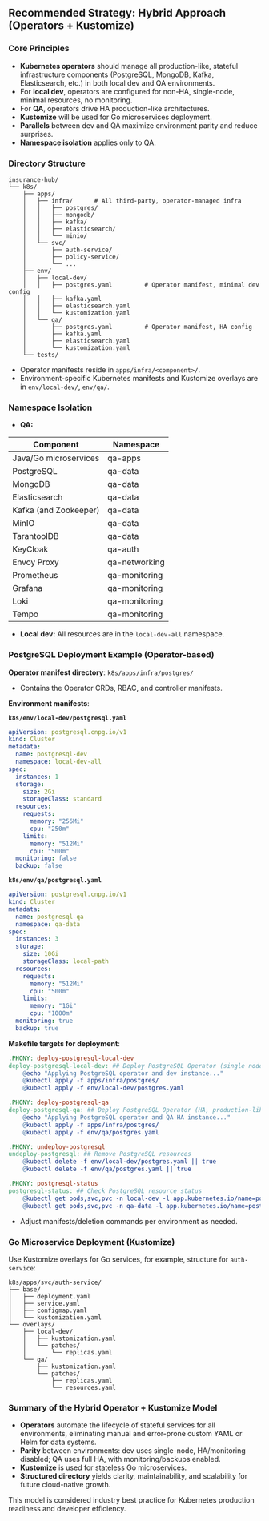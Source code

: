 ## Recommended Strategy: Hybrid Approach (Operators + Kustomize)

### Core Principles

- **Kubernetes operators** should manage all production-like, stateful infrastructure components 
  (PostgreSQL, MongoDB, Kafka, Elasticsearch, etc.) in both local dev and QA environments.
- For **local dev**, operators are configured for non-HA, single-node, minimal resources, no
  monitoring.
- For **QA**, operators drive HA production-like architectures.
- **Kustomize** will be used for Go microservices deployment.
- **Parallels** between dev and QA maximize environment parity and reduce surprises.
- **Namespace isolation** applies only to QA.

### Directory Structure

```text
insurance-hub/
└── k8s/
    ├── apps/
    │   ├── infra/      # All third-party, operator-managed infra
    │   │   ├── postgres/
    │   │   ├── mongodb/
    │   │   ├── kafka/
    │   │   ├── elasticsearch/
    │   │   └── minio/
    │   └── svc/
    │       ├── auth-service/
    │       ├── policy-service/
    │       └── ...
    ├── env/
    │   ├── local-dev/
    │   │   ├── postgres.yaml         # Operator manifest, minimal dev config
    │   │   ├── kafka.yaml
    │   │   ├── elasticsearch.yaml
    │   │   └── kustomization.yaml
    │   └── qa/
    │       ├── postgres.yaml         # Operator manifest, HA config
    │       ├── kafka.yaml
    │       ├── elasticsearch.yaml
    │       └── kustomization.yaml
    └── tests/
```

- Operator manifests reside in `apps/infra/<component>/`.
- Environment-specific Kubernetes manifests and Kustomize overlays are in `env/local-dev/`, `env/qa/`.

### Namespace Isolation

- **QA:** 

| Component             | Namespace     | 
|-----------------------|---------------|
| Java/Go microservices | qa-apps       |
| PostgreSQL            | qa-data       |
| MongoDB               | qa-data       |
| Elasticsearch         | qa-data       |
| Kafka (and Zookeeper) | qa-data       |
| MinIO                 | qa-data       |
| TarantoolDB           | qa-data       |
| KeyCloak              | qa-auth       |
| Envoy Proxy           | qa-networking |
| Prometheus            | qa-monitoring |
| Grafana               | qa-monitoring |
| Loki                  | qa-monitoring |
| Tempo                 | qa-monitoring |

- **Local dev:** All resources are in the `local-dev-all` namespace.

### PostgreSQL Deployment Example (Operator-based)

**Operator manifest directory**: `k8s/apps/infra/postgres/`

- Contains the Operator CRDs, RBAC, and controller manifests.

**Environment manifests**: 

**`k8s/env/local-dev/postgresql.yaml`**

```yaml
apiVersion: postgresql.cnpg.io/v1
kind: Cluster
metadata:
  name: postgresql-dev
  namespace: local-dev-all
spec:
  instances: 1
  storage:
    size: 2Gi
    storageClass: standard
  resources:
    requests:
      memory: "256Mi"
      cpu: "250m"
    limits:
      memory: "512Mi"
      cpu: "500m"
  monitoring: false
  backup: false
```

**`k8s/env/qa/postgresql.yaml`**

```yaml
apiVersion: postgresql.cnpg.io/v1
kind: Cluster
metadata:
  name: postgresql-qa
  namespace: qa-data
spec:
  instances: 3
  storage:
    size: 10Gi
    storageClass: local-path
  resources:
    requests:
      memory: "512Mi"
      cpu: "500m"
    limits:
      memory: "1Gi"
      cpu: "1000m"
  monitoring: true
  backup: true
```

**Makefile targets for deployment**:

```makefile
.PHONY: deploy-postgresql-local-dev
deploy-postgresql-local-dev: ## Deploy PostgreSQL Operator (single node, dev)
	@echo "Applying PostgreSQL operator and dev instance..."
	@kubectl apply -f apps/infra/postgres/
	@kubectl apply -f env/local-dev/postgres.yaml

.PHONY: deploy-postgresql-qa
deploy-postgresql-qa: ## Deploy PostgreSQL Operator (HA, production-like)
	@echo "Applying PostgreSQL operator and QA HA instance..."
	@kubectl apply -f apps/infra/postgres/
	@kubectl apply -f env/qa/postgres.yaml

.PHONY: undeploy-postgresql
undeploy-postgresql: ## Remove PostgreSQL resources
	@kubectl delete -f env/local-dev/postgres.yaml || true
	@kubectl delete -f env/qa/postgres.yaml || true

.PHONY: postgresql-status
postgresql-status: ## Check PostgreSQL resource status
	@kubectl get pods,svc,pvc -n local-dev -l app.kubernetes.io/name=postgresql || true
	@kubectl get pods,svc,pvc -n qa-data -l app.kubernetes.io/name=postgresql || true
```

- Adjust manifests/deletion commands per environment as needed.

### Go Microservice Deployment (Kustomize)

Use Kustomize overlays for Go services, for example, structure for `auth-service`:
```text
k8s/apps/svc/auth-service/
├── base/
│   ├── deployment.yaml
│   ├── service.yaml
│   ├── configmap.yaml
│   └── kustomization.yaml
└── overlays/
    ├── local-dev/
    │   ├── kustomization.yaml
    │   └── patches/
    │       └── replicas.yaml
    └── qa/
        ├── kustomization.yaml
        └── patches/
            ├── replicas.yaml
            └── resources.yaml
```

### Summary of the Hybrid Operator + Kustomize Model

- **Operators** automate the lifecycle of stateful services for all environments, eliminating manual
  and error-prone custom YAML or Helm for data systems.
- **Parity** between environments: dev uses single-node, HA/monitoring disabled; QA uses full HA,
  with monitoring/backups enabled.
- **Kustomize** is used for stateless Go microservices.
- **Structured directory** yields clarity, maintainability, and scalability for future cloud-native
  growth.

This model is considered industry best practice for Kubernetes production readiness and developer
efficiency.

